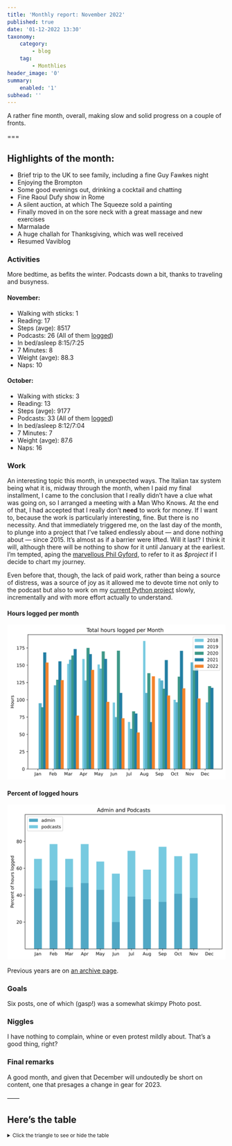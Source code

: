 ```yaml
---
title: 'Monthly report: November 2022'
published: true
date: '01-12-2022 13:30'
taxonomy:
    category:
        - blog
    tag:
        - Monthlies
header_image: '0'
summary:
    enabled: '1'
subhead: ''
---
```


A rather fine month, overall, making slow and solid progress on a couple of fronts.

===

## Highlights of the month:

- Brief trip to the UK to see family, including a fine Guy Fawkes night
- Enjoying the Brompton
- Some good evenings out, drinking a cocktail and chatting
- Fine Raoul Dufy show in Rome
- A silent auction, at which The Squeeze sold a painting
- Finally moved in on the sore neck with a great massage and new exercises
- Marmalade
- A huge challah for Thanksgiving, which was well received
- Resumed Vaviblog


### Activities

More bedtime, as befits the winter. Podcasts down a bit, thanks to traveling and busyness.

#### November: 
* Walking with sticks: 1
* Reading: 17
* Steps (avge): 8517
* Podcasts: 26 (All of them [logged](https://www.jeremycherfas.net/stream/))
* In bed/asleep 8:15/7:25
* 7 Minutes: 8
* Weight (avge): 88.3
* Naps: 10

#### October: 
* Walking with sticks: 3
* Reading: 13
* Steps (avge): 9177
* Podcasts: 33 (All of them [logged](https://www.jeremycherfas.net/stream/))
* In bed/asleep 8:12/7:04
* 7 Minutes: 7
* Weight (avge): 87.6
* Naps: 16


### Work

An interesting topic this month, in unexpected ways. The Italian tax system being what it is, midway through the month, when I paid my final installment, I came to the conclusion that I really didn’t have a clue what was going on, so I arranged a meeting with a Man Who Knows. At the end of that, I had accepted that I really don’t **need** to work for money. If I want to, because the work is particularly interesting, fine. But there is no necessity. And that immediately triggered me, on the last day of the month, to plunge into a project that I’ve talked endlessly about — and done nothing about — since 2015. It’s almost as if a barrier were lifted. Will it last? I think it will, although there will be nothing to show for it until January at the earliest. I’m tempted, aping the [marvellous Phil Gyford](https://ooh.directory/blog/2022/welcome/), to refer to it as *$project* if I decide to chart my journey.

Even before that, though, the lack of paid work, rather than being a source of distress, was a source of joy as it allowed me to devote time not only to the podcast but also to work on my [current Python project](https://www.jeremycherfas.net/blog/mapping-my-future) slowly, incrementally and with more effort actually to understand.

#### Hours logged per month

![Graph of total hours worked each month since January 2018](hours-logged2018-2021-11.svg)

#### Percent of logged hours

![Percentage of hours logged for Admin and Podcasts](percents-2022.svg)

Previous years are on [an archive page](https://jeremycherfas.net/blog/working-life).

### Goals

Six posts, one of which (gasp!) was a somewhat skimpy Photo post. 

### Niggles

I have nothing to complain, whine or even protest mildly about. That’s a good thing, right?

### Final remarks

A good month, and given that December will undoutedly be short on content, one that presages a change in gear for 2023.

——

## Here’s the table
<details>
<summary style="font-size: smaller;">Click the triangle to see or hide the table</summary>
<table class="worktable">
<thead>
<tr>
<th style="text-align: right;" class="bigrow">Month</th>
<th style="text-align: center;" class="bigrow">Total</th>
<th style="text-align: center;" class="smallrow">Daily</th>
<th style="text-align: center;"class="smallrow">Admin %</th>
<th style="text-align: center;"class="smallrow">ETP %</th>
<th style="text-align: center;"class="smallrow">Other %</th>
</tr>
</thead>
<tbody>
<tr>
<td style="text-align: right;">11</td>
<td style="text-align: center;">102.0</td>
<td style="text-align: center;">4.5</td>
<td style="text-align: center;">38</td>
<td style="text-align: center;">33</td>
<td style="text-align: center;">29</td>
</tr>
<tr>
<td style="text-align: right;">10</td>
<td style="text-align: center;">116.50</td>
<td style="text-align: center;">5.0</td>
<td style="text-align: center;">40</td>
<td style="text-align: center;">28</td>
<td style="text-align: center;">32</td>
</tr>
<tr>
<td style="text-align: right;">09</td>
<td style="text-align: center;">106.33</td>
<td style="text-align: center;">4.1</td>
<td style="text-align: center;">35</td>
<td style="text-align: center;">41</td>
<td style="text-align: center;">34</td>
</tr>
<tr>
<td style="text-align: right;">08</td>
<td style="text-align: center;">134.02</td>
<td style="text-align: center;">4.28</td>
<td style="text-align: center;">37</td>
<td style="text-align: center;">22</td>
<td style="text-align: center;">41</td>
</tr>
<tr>
<td style="text-align: right;">07</td>
<td style="text-align: center;">52.8</td>
<td style="text-align: center;">1.70</td>
<td style="text-align: center;">39</td>
<td style="text-align: center;">34</td>
<td style="text-align: center;">27</td>
</tr>
<tr>
<td style="text-align: right;">06</td>
<td style="text-align: center;">73.25</td>
<td style="text-align: center;">2.44</td>
<td style="text-align: center;">20</td>
<td style="text-align: center;">36</td>
<td style="text-align: center;">44</td>
</tr>
<tr>
<td style="text-align: right;">05</td>
<td style="text-align: center;">97.1</td>
<td style="text-align: center;">3.13</td>
<td style="text-align: center;">44</td>
<td style="text-align: center;">21</td>
<td style="text-align: center;">35</td>
</tr>
<tr>
<td style="text-align: right;">04</td>
<td style="text-align: center;">143.2</td>
<td style="text-align: center;">5.11</td>
<td style="text-align: center;">49</td>
<td style="text-align: center;">29</td>
<td style="text-align: center;">22</td>
</tr>
<tr>
<td style="text-align: right;">03</td>
<td style="text-align: center;">77.1</td>
<td style="text-align: center;">2.48</td>
<td style="text-align: center;">46</td>
<td style="text-align: center;">21</td>
<td style="text-align: center;">33</td>
</tr>
<tr>
<td style="text-align: right;">02</td>
<td style="text-align: center;">128.5</td>
<td style="text-align: center;">4.62</td>
<td style="text-align: center;">51</td>
<td style="text-align: center;">27</td>
<td style="text-align: center;">22</td>
</tr>
<tr>
<td style="text-align: right;">2022-01</td>
<td style="text-align: center;">153.9</td>
<td style="text-align: center;">4.96</td>
<td style="text-align: center;">45</td>
<td style="text-align: center;">22</td>
<td style="text-align: center;">33</td>
</tr>
</tbody>
</table>
</details>

